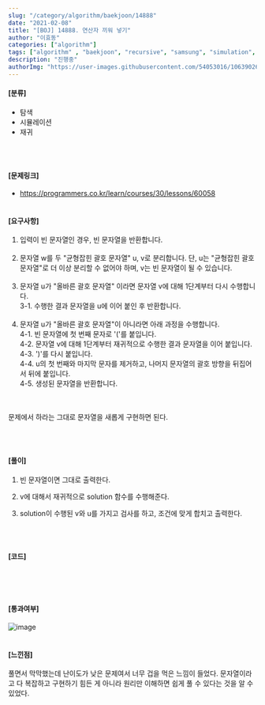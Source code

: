 ```yaml
---
slug: "/category/algorithm/baekjoon/14888"
date: "2021-02-08"
title: "[BOJ] 14888. 연산자 끼워 넣기"
author: "이효동"
categories: ["algorithm"]
tags: ["algorithm" , "baekjoon", "recursive", "samsung", "simulation", "dfs"]
description: "진행중"
authorImg: "https://user-images.githubusercontent.com/54053016/106390261-d4693200-642a-11eb-8ac8-eb8203cf74b9.png"
---
```



#### [분류]
- 탐색
- 시뮬레이션
- 재귀


<br><br>

#### [문제링크]
- https://programmers.co.kr/learn/courses/30/lessons/60058
<br><br>


#### [요구사항]

1. 입력이 빈 문자열인 경우, 빈 문자열을 반환합니다.<br><br> 
2. 문자열 w를 두 "균형잡힌 괄호 문자열" u, v로 분리합니다. 단, u는 "균형잡힌 괄호 문자열"로 더 이상 분리할 수 없어야 하며, v는 빈 문자열이 될 수 있습니다.<br><br> 
3. 문자열 u가 "올바른 괄호 문자열" 이라면 문자열 v에 대해 1단계부터 다시 수행합니다.<br>
  3-1. 수행한 결과 문자열을 u에 이어 붙인 후 반환합니다.<br><br> 
4. 문자열 u가 "올바른 괄호 문자열"이 아니라면 아래 과정을 수행합니다.<br> 
  4-1. 빈 문자열에 첫 번째 문자로 '('를 붙입니다. <br>
  4-2. 문자열 v에 대해 1단계부터 재귀적으로 수행한 결과 문자열을 이어 붙입니다.<br> 
  4-3. ')'를 다시 붙입니다.<br> 
  4-4. u의 첫 번째와 마지막 문자를 제거하고, 나머지 문자열의 괄호 방향을 뒤집어서 뒤에 붙입니다.<br> 
  4-5. 생성된 문자열을 반환합니다.<br><br>

<br>
문제에서 하라는 그대로 문자열을 새롭게 구현하면 된다.

<br>


<br><br>

#### [풀이]

1. 빈 문자열이면 그대로 출력한다.

2. v에 대해서 재귀적으로 solution 함수를 수행해준다.

3. solution이 수행된 v와 u를 가지고 검사를 하고, 조건에 맞게 합치고 출력한다.

<br><br>

#### [코드]
```java

```
<br><br>

#### [통과여부]
![image](https://user-images.githubusercontent.com/54053016/107145490-37a41880-6985-11eb-9c69-05dc45fd6a57.png)
<br><br>

#### [느낀점]
풀면서 막막했는데 난이도가 낮은 문제여서 너무 겁을 먹은 느낌이 들었다. 문자열이라고 다 복잡하고 구현하기 힘든 게 아니라 원리만 이해하면 쉽게 풀 수 있다는 것을 알 수 있었다.